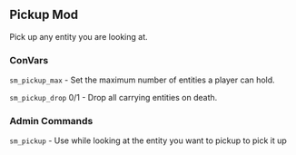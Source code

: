 Pickup Mod
---
Pick up any entity you are looking at.

### ConVars
`sm_pickup_max` - Set the maximum number of entities a player can hold.

`sm_pickup_drop` 0/1 - Drop all carrying entities on death.

### Admin Commands
`sm_pickup` - Use while looking at the entity you want to pickup to pick it up

